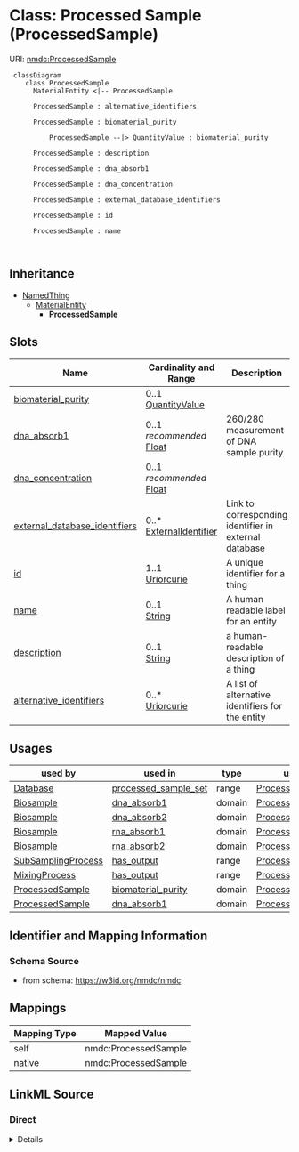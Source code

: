 # Class: Processed Sample (ProcessedSample)



URI: [nmdc:ProcessedSample](https://w3id.org/nmdc/ProcessedSample)




```mermaid
 classDiagram
    class ProcessedSample
      MaterialEntity <|-- ProcessedSample
      
      ProcessedSample : alternative_identifiers
        
      ProcessedSample : biomaterial_purity
        
          ProcessedSample --|> QuantityValue : biomaterial_purity
        
      ProcessedSample : description
        
      ProcessedSample : dna_absorb1
        
      ProcessedSample : dna_concentration
        
      ProcessedSample : external_database_identifiers
        
      ProcessedSample : id
        
      ProcessedSample : name
        
      
```





## Inheritance
* [NamedThing](NamedThing.md)
    * [MaterialEntity](MaterialEntity.md)
        * **ProcessedSample**



## Slots

| Name | Cardinality and Range | Description | Inheritance |
| ---  | --- | --- | --- |
| [biomaterial_purity](biomaterial_purity.md) | 0..1 <br/> [QuantityValue](QuantityValue.md) |  | direct |
| [dna_absorb1](dna_absorb1.md) | 0..1 _recommended_ <br/> [Float](Float.md) | 260/280 measurement of DNA sample purity | direct |
| [dna_concentration](dna_concentration.md) | 0..1 _recommended_ <br/> [Float](Float.md) |  | direct |
| [external_database_identifiers](external_database_identifiers.md) | 0..* <br/> [ExternalIdentifier](ExternalIdentifier.md) | Link to corresponding identifier in external database | direct |
| [id](id.md) | 1..1 <br/> [Uriorcurie](Uriorcurie.md) | A unique identifier for a thing | [NamedThing](NamedThing.md) |
| [name](name.md) | 0..1 <br/> [String](String.md) | A human readable label for an entity | [NamedThing](NamedThing.md) |
| [description](description.md) | 0..1 <br/> [String](String.md) | a human-readable description of a thing | [NamedThing](NamedThing.md) |
| [alternative_identifiers](alternative_identifiers.md) | 0..* <br/> [Uriorcurie](Uriorcurie.md) | A list of alternative identifiers for the entity | [NamedThing](NamedThing.md) |





## Usages

| used by | used in | type | used |
| ---  | --- | --- | --- |
| [Database](Database.md) | [processed_sample_set](processed_sample_set.md) | range | [ProcessedSample](ProcessedSample.md) |
| [Biosample](Biosample.md) | [dna_absorb1](dna_absorb1.md) | domain | [ProcessedSample](ProcessedSample.md) |
| [Biosample](Biosample.md) | [dna_absorb2](dna_absorb2.md) | domain | [ProcessedSample](ProcessedSample.md) |
| [Biosample](Biosample.md) | [rna_absorb1](rna_absorb1.md) | domain | [ProcessedSample](ProcessedSample.md) |
| [Biosample](Biosample.md) | [rna_absorb2](rna_absorb2.md) | domain | [ProcessedSample](ProcessedSample.md) |
| [SubSamplingProcess](SubSamplingProcess.md) | [has_output](has_output.md) | range | [ProcessedSample](ProcessedSample.md) |
| [MixingProcess](MixingProcess.md) | [has_output](has_output.md) | range | [ProcessedSample](ProcessedSample.md) |
| [ProcessedSample](ProcessedSample.md) | [biomaterial_purity](biomaterial_purity.md) | domain | [ProcessedSample](ProcessedSample.md) |
| [ProcessedSample](ProcessedSample.md) | [dna_absorb1](dna_absorb1.md) | domain | [ProcessedSample](ProcessedSample.md) |






## Identifier and Mapping Information







### Schema Source


* from schema: https://w3id.org/nmdc/nmdc





## Mappings

| Mapping Type | Mapped Value |
| ---  | ---  |
| self | nmdc:ProcessedSample |
| native | nmdc:ProcessedSample |





## LinkML Source

<!-- TODO: investigate https://stackoverflow.com/questions/37606292/how-to-create-tabbed-code-blocks-in-mkdocs-or-sphinx -->

### Direct

<details>
```yaml
name: ProcessedSample
title: Processed Sample
from_schema: https://w3id.org/nmdc/nmdc
is_a: MaterialEntity
slots:
- biomaterial_purity
- dna_absorb1
- dna_concentration
- external_database_identifiers
slot_usage:
  id:
    name: id
    domain_of:
    - Biosample
    - Study
    - NamedThing
    - Activity
    required: true
    structured_pattern:
      syntax: '{id_nmdc_prefix}:procsm-{id_shoulder}-{id_blade}{id_version}{id_locus}'
      interpolated: true

```
</details>

### Induced

<details>
```yaml
name: ProcessedSample
title: Processed Sample
from_schema: https://w3id.org/nmdc/nmdc
is_a: MaterialEntity
slot_usage:
  id:
    name: id
    domain_of:
    - Biosample
    - Study
    - NamedThing
    - Activity
    required: true
    structured_pattern:
      syntax: '{id_nmdc_prefix}:procsm-{id_shoulder}-{id_blade}{id_version}{id_locus}'
      interpolated: true
attributes:
  biomaterial_purity:
    name: biomaterial_purity
    from_schema: https://w3id.org/nmdc/nmdc
    rank: 1000
    domain: ProcessedSample
    alias: biomaterial_purity
    owner: ProcessedSample
    domain_of:
    - ProcessedSample
    range: QuantityValue
  dna_absorb1:
    name: dna_absorb1
    description: 260/280 measurement of DNA sample purity
    title: DNA absorbance 260/280
    comments:
    - Recommended value is between 1 and 3.
    examples:
    - value: '2.02'
    from_schema: https://w3id.org/nmdc/nmdc
    rank: 7
    is_a: biomaterial_purity
    domain: ProcessedSample
    alias: dna_absorb1
    owner: ProcessedSample
    domain_of:
    - Biosample
    - ProcessedSample
    slot_group: JGI-Metagenomics
    range: float
    recommended: true
  dna_concentration:
    name: dna_concentration
    title: DNA concentration in ng/ul
    comments:
    - Units must be in ng/uL. Enter the numerical part only. Must be calculated using
      a fluorometric method. Acceptable values are 0-2000.
    examples:
    - value: '100'
    from_schema: https://w3id.org/nmdc/nmdc
    see_also:
    - nmdc:nucleic_acid_concentration
    rank: 5
    alias: dna_concentration
    owner: ProcessedSample
    domain_of:
    - Biosample
    - ProcessedSample
    slot_group: JGI-Metagenomics
    range: float
    recommended: true
    minimum_value: 0
    maximum_value: 2000
  external_database_identifiers:
    name: external_database_identifiers
    description: Link to corresponding identifier in external database
    notes:
    - had tried ranges of external identifier and string
    comments:
    - The value of this field is always a registered CURIE
    from_schema: https://w3id.org/nmdc/nmdc
    close_mappings:
    - skos:closeMatch
    rank: 1000
    is_a: alternative_identifiers
    abstract: true
    multivalued: true
    alias: external_database_identifiers
    owner: ProcessedSample
    domain_of:
    - ProcessedSample
    range: external_identifier
    pattern: ^[a-zA-Z0-9][a-zA-Z0-9_\.]+:[a-zA-Z0-9_][a-zA-Z0-9_\-\/\.,]*$
  id:
    name: id
    description: A unique identifier for a thing. Must be either a CURIE shorthand
      for a URI or a complete URI
    from_schema: https://w3id.org/nmdc/nmdc
    rank: 1000
    identifier: true
    alias: id
    owner: ProcessedSample
    domain_of:
    - Biosample
    - Study
    - NamedThing
    - Activity
    range: uriorcurie
    required: true
    pattern: ^[a-zA-Z0-9][a-zA-Z0-9_\.]+:[a-zA-Z0-9_][a-zA-Z0-9_\-\/\.,]*$
    structured_pattern:
      syntax: '{id_nmdc_prefix}:procsm-{id_shoulder}-{id_blade}{id_version}{id_locus}'
      interpolated: true
  name:
    name: name
    description: A human readable label for an entity
    from_schema: https://w3id.org/nmdc/nmdc
    rank: 1000
    alias: name
    owner: ProcessedSample
    domain_of:
    - Protocol
    - QualityControlReport
    - NamedThing
    - PersonValue
    - Activity
    range: string
  description:
    name: description
    description: a human-readable description of a thing
    from_schema: https://w3id.org/nmdc/nmdc
    rank: 1000
    slot_uri: dcterms:description
    alias: description
    owner: ProcessedSample
    domain_of:
    - Study
    - NamedThing
    - ImageValue
    range: string
  alternative_identifiers:
    name: alternative_identifiers
    description: A list of alternative identifiers for the entity.
    from_schema: https://w3id.org/nmdc/nmdc
    rank: 1000
    multivalued: true
    alias: alternative_identifiers
    owner: ProcessedSample
    domain_of:
    - Biosample
    - Study
    - NamedThing
    - MetaboliteQuantification
    range: uriorcurie
    pattern: ^[a-zA-Z0-9][a-zA-Z0-9_\.]+:[a-zA-Z0-9_][a-zA-Z0-9_\-\/\.,]*$

```
</details>